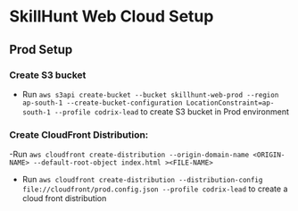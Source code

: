 # SkillHunt Web Cloud Setup

## Prod Setup

### Create S3 bucket

- Run `aws s3api create-bucket --bucket skillhunt-web-prod --region ap-south-1 --create-bucket-configuration LocationConstraint=ap-south-1 --profile codrix-lead` to create S3 bucket in Prod environment

### Create CloudFront Distribution:

-Run `aws cloudfront create-distribution --origin-domain-name <ORIGIN-NAME> --default-root-object index.html ><FILE-NAME>`

- Run `aws cloudfront create-distribution --distribution-config file://cloudfront/prod.config.json --profile codrix-lead` to create a cloud front distribution
